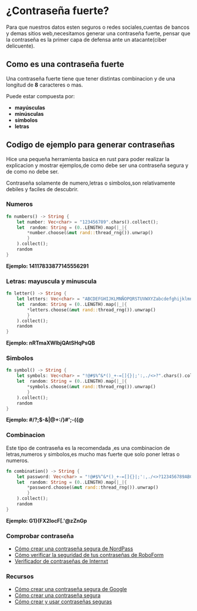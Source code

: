 # ¿Contraseña fuerte?
Para que nuestros datos esten seguros o redes sociales,cuentas de bancos y demas sitios web,necesitamos generar una contraseña fuerte,
pensar que la contraseña es la primer capa de defensa ante un atacante(ciber delicuente).

## Como es una contraseña fuerte
Una contraseña fuerte tiene que tener distintas combinacion y de una longitud de **8** caracteres o mas.

Puede estar compuesta por:
- **mayúsculas**
- **minúsculas**
- **símbolos**
- **letras**

## Codigo de ejemplo para generar contraseñas

Hice una pequeña herramienta basica en rust para poder realizar la explicacion y mostrar ejemplos,de como debe ser una contraseña segura y de como no debe ser.

Contraseña solamente de numero,letras o simbolos,son relativamente debiles y faciles de descubrir.
### Numeros
```rust
fn numbers() -> String {
    let number: Vec<char> = "123456789".chars().collect();
    let  random: String = (0..LENGTH).map(|_|{
        *number.choose(&mut rand::thread_rng()).unwrap()
        }
    ).collect();
    random
}
```
**Ejemplo: 14117833877145556291**

### Letras: mayuscula y minuscula
```rust
fn letter() -> String {
    let letters: Vec<char> = "ABCDEFGHIJKLMNÑOPQRSTUVWXYZabcdefghijklmnñopqrstuvwxyz".chars().collect();
    let  random: String = (0..LENGTH).map(|_|{
        *letters.choose(&mut rand::thread_rng()).unwrap()
        }
    ).collect();
    random
}
```
**Ejemplo: nRTmaXWIbjQAtSHqPsQB**

### Simbolos
```rust
fn symbol() -> String {
    let symbols: Vec<char> = "!@#$%^&*()_+-=[]{}|;':,./<>?".chars().collect();
    let  random: String = (0..LENGTH).map(|_|{
        *symbols.choose(&mut rand::thread_rng()).unwrap()
        }
    ).collect();
    random
}

```
**Ejemplo: #/?;$-&|@+:/}#';-({@**

### Combinacion
Este tipo de contraseña es la recomendada ,es una combinacion de letras,numeros y simbolos,es mucho mas fuerte que solo poner letras o numeros.
```rust
fn combination() -> String {
    let password: Vec<char> = "!@#$%^&*()_+-=[]{}|;':,./<>?123456789ABCDEFGHIJKLMNÑOPQRSTUVWXYZabcdefghijklmnñopqrstuvwxyz".chars().collect();
    let  random: String = (0..LENGTH).map(|_|{
        *password.choose(&mut rand::thread_rng()).unwrap()
        }
    ).collect();
    random
}
```
**Ejemplo: G1}(FX2IocF[.'@zZnGp**
### Comprobar contraseña
* [Cómo crear una contraseña segura de NordPass](https://nordpass.com/es/secure-password/)
* [Cómo verificar la seguridad de tus contraseñas de RoboForm](https://www.roboform.com/es/how-secure-is-my-password/)
* [Verificador de contraseñas de Internxt](https://internxt.com/es/password-checker)

### Recursos
* [Cómo crear una contraseña segura de Google](https://support.google.com/accounts/answer/32040?hl=es-419)
* [Cómo crear una contraseña segura](https://latam.kaspersky.com/resource-center/threats/how-to-create-a-strong-password)
* [Cómo crear y usar contraseñas seguras](https://support.microsoft.com/es-es/windows/crear-y-usar-contrase%C3%B1as-seguras-c5cebb49-8c53-4f5e-2bc4-fe357ca048eb)

